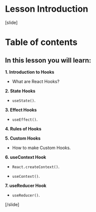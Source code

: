 # Lesson Introduction

[slide]

# Table of contents

## In this lesson you will learn:

**1. Introduction to Hooks**

-  What are React Hooks?

**2. State Hooks**

-  `useState()`.

**3. Effect Hooks**

-  `useEffect()`.

**4. Rules of Hooks**

**5. Custom Hooks**

-  How to make Custom Hooks.

**6. useContext Hook**

-  `React.createContext()`.

-  `useContext()`.

**7. useReducer Hook**

-  `useReducer()`.

[/slide]
